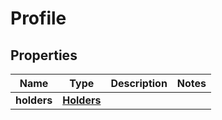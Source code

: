

# Profile


## Properties

| Name | Type | Description | Notes |
|------------ | ------------- | ------------- | -------------|
|**holders** | [**Holders**](Holders.md) |  |  |




